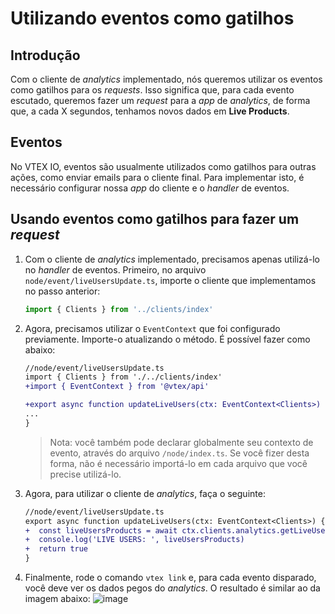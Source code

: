 # Utilizando eventos como gatilhos

## Introdução

Com o cliente de _analytics_ implementado, nós queremos utilizar os eventos como gatilhos para os _requests_. Isso significa que, para cada evento escutado, queremos fazer um _request_ para a _app_ de _analytics_, de forma que, a cada X segundos, tenhamos novos dados em **Live Products**.

## Eventos

No VTEX IO, eventos são usualmente utilizados como gatilhos para outras ações, como enviar emails para o cliente final. Para implementar isto, é necessário configurar nossa _app_ do cliente e o _handler_ de eventos.

## Usando eventos como gatilhos para fazer um _request_

1. Com o cliente de _analytics_ implementado, precisamos apenas utilizá-lo no _handler_ de eventos. Primeiro, no arquivo `node/event/liveUsersUpdate.ts`, importe o cliente que implementamos no passo anterior:

   ```ts
   import { Clients } from '../clients/index'
   ```

2. Agora, precisamos utilizar o `EventContext` que foi configurado previamente. Importe-o atualizando o método. É possível fazer como abaixo:

   ```diff
   //node/event/liveUsersUpdate.ts
   import { Clients } from './../clients/index'
   +import { EventContext } from '@vtex/api'

   +export async function updateLiveUsers(ctx: EventContext<Clients>) {
   ...
   }
   ```

   > Nota: você também pode declarar globalmente seu contexto de evento, através do arquivo `/node/index.ts`. Se você fizer desta forma, não é necessário importá-lo em cada arquivo que você precise utilizá-lo.

3. Agora, para utilizar o cliente de _analytics_, faça o seguinte:

   ```diff
   //node/event/liveUsersUpdate.ts
   export async function updateLiveUsers(ctx: EventContext<Clients>) {
   +  const liveUsersProducts = await ctx.clients.analytics.getLiveUsers()
   +  console.log('LIVE USERS: ', liveUsersProducts)
   +  return true
   }
   ```

4. Finalmente, rode o comando `vtex link` e, para cada evento disparado, você deve ver os dados pegos do _analytics_. O resultado é similar ao da imagem abaixo:
   ![image](https://user-images.githubusercontent.com/43679629/85150833-69ffda80-b229-11ea-9260-b9255adf7d9c.png)
